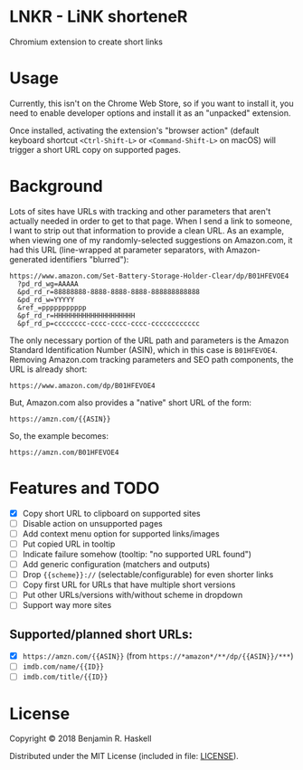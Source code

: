# LNKR - LiNK shorteneR

Chromium extension to create short links

# Usage

Currently, this isn't on the Chrome Web Store, so if you want to install it,
you need to enable developer options and install it as an "unpacked" extension.

Once installed, activating the extension's "browser action" (default keyboard
shortcut `<Ctrl-Shift-L>` or `<Command-Shift-L>` on macOS) will trigger a short
URL copy on supported pages.

# Background

Lots of sites have URLs with tracking and other parameters that aren't actually
needed in order to get to that page.  When I send a link to someone, I want to
strip out that information to provide a clean URL.  As an example, when viewing
one of my randomly-selected suggestions on Amazon.com, it had this URL
(line-wrapped at parameter separators, with Amazon-generated identifiers
"blurred"):

    https://www.amazon.com/Set-Battery-Storage-Holder-Clear/dp/B01HFEVOE4
      ?pd_rd_wg=AAAAA
      &pd_rd_r=88888888-8888-8888-8888-888888888888
      &pd_rd_w=YYYYY
      &ref_=ppppppppppp
      &pf_rd_r=HHHHHHHHHHHHHHHHHHHH
      &pf_rd_p=cccccccc-cccc-cccc-cccc-cccccccccccc

The only necessary portion of the URL path and parameters is the Amazon
Standard Identification Number (ASIN), which in this case is `B01HFEVOE4`.
Removing Amazon.com tracking parameters and SEO path components, the URL is
already short:

    https://www.amazon.com/dp/B01HFEVOE4

But, Amazon.com also provides a "native" short URL of the form:

    https://amzn.com/{{ASIN}}

So, the example becomes:

    https://amzn.com/B01HFEVOE4

# Features and TODO

- [x] Copy short URL to clipboard on supported sites
- [ ] Disable action on unsupported pages
- [ ] Add context menu option for supported links/images
- [ ] Put copied URL in tooltip
- [ ] Indicate failure somehow (tooltip: "no supported URL found")
- [ ] Add generic configuration (matchers and outputs)
- [ ] Drop `{{scheme}}://` (selectable/configurable) for even shorter links
- [ ] Copy first URL for URLs that have multiple short versions
- [ ] Put other URLs/versions with/without scheme in dropdown
- [ ] Support way more sites

## Supported/planned short URLs:

- [x] `https://amzn.com/{{ASIN}}` (from `https://*amazon*/**/dp/{{ASIN}}/***`)
- [ ] `imdb.com/name/{{ID}}`
- [ ] `imdb.com/title/{{ID}}`

# License

Copyright © 2018 Benjamin R. Haskell

Distributed under the MIT License (included in file: [LICENSE](LICENSE)).
